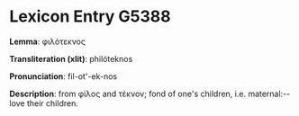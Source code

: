 # Lexicon Entry G5388

**Lemma**: φιλότεκνος

**Transliteration (xlit)**: philóteknos

**Pronunciation**: fil-ot'-ek-nos

**Description**:
from φίλος and τέκνον; fond of one's children, i.e. maternal:--love their children.
